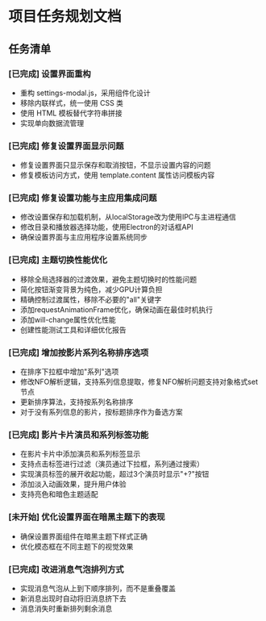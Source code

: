 # 项目任务规划文档

## 任务清单

### [已完成] 设置界面重构
- 重构 settings-modal.js，采用组件化设计
- 移除内联样式，统一使用 CSS 类
- 使用 HTML 模板替代字符串拼接
- 实现单向数据流管理

### [已完成] 修复设置界面显示问题
- 修复设置界面只显示保存和取消按钮，不显示设置内容的问题
- 修复模板访问方式，使用 template.content 属性访问模板内容

### [已完成] 修复设置功能与主应用集成问题
- 修改设置保存和加载机制，从localStorage改为使用IPC与主进程通信
- 修改目录和播放器选择功能，使用Electron的对话框API
- 确保设置界面与主应用程序设置系统同步

### [已完成] 主题切换性能优化
- 移除全局选择器的过渡效果，避免主题切换时的性能问题
- 简化按钮渐变背景为纯色，减少GPU计算负担
- 精确控制过渡属性，移除不必要的"all"关键字
- 添加requestAnimationFrame优化，确保动画在最佳时机执行
- 添加will-change属性优化性能
- 创建性能测试工具和详细优化报告

### [已完成] 增加按影片系列名称排序选项
- 在排序下拉框中增加"系列"选项
- 修改NFO解析逻辑，支持系列信息提取，修复NFO解析问题支持对象格式set节点
- 更新排序算法，支持按系列名称排序
- 对于没有系列信息的影片，按标题排序作为备选方案

### [已完成] 影片卡片演员和系列标签功能
- 在影片卡片中添加演员和系列标签显示
- 支持点击标签进行过滤（演员通过下拉框，系列通过搜索）
- 实现演员标签的展开收起功能，超过3个演员时显示"+?"按钮
- 添加淡入动画效果，提升用户体验
- 支持亮色和暗色主题适配

### [未开始] 优化设置界面在暗黑主题下的表现
- 确保设置界面组件在暗黑主题下样式正确
- 优化模态框在不同主题下的视觉效果

### [已完成] 改进消息气泡排列方式
- 实现消息气泡从上到下顺序排列，而不是重叠覆盖
- 新消息出现时自动将旧消息挤下去
- 消息消失时重新排列剩余消息